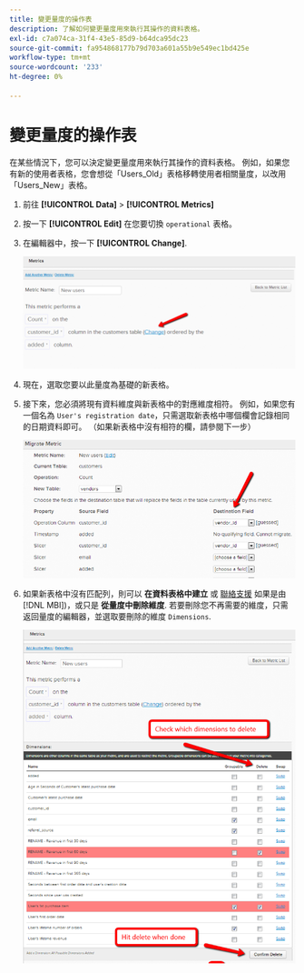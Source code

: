 ```yaml
---
title: 變更量度的操作表
description: 了解如何變更量度用來執行其操作的資料表格。
exl-id: c7a074ca-31f4-43e5-85d9-b64dca95dc23
source-git-commit: fa954868177b79d703a601a55b9e549ec1bd425e
workflow-type: tm+mt
source-wordcount: '233'
ht-degree: 0%

---
```


# 變更量度的操作表

在某些情況下，您可以決定變更量度用來執行其操作的資料表格。 例如，如果您有新的使用者表格，您會想從「Users\_Old」表格移轉使用者相關量度，以改用「Users\_New」表格。

1. 前往 **[!UICONTROL Data]** > **[!UICONTROL Metrics]**
1. 按一下 **[!UICONTROL Edit]** 在您要切換 `operational` 表格。
1. 在編輯器中，按一下 **[!UICONTROL Change]**.

   ![](../../assets/change-metrics-1.png)
1. 現在，選取您要以此量度為基礎的新表格。
1. 接下來，您必須將現有資料維度與新表格中的對應維度相符。 例如，如果您有一個名為 `User's registration date`，只需選取新表格中哪個欄會記錄相同的日期資料即可。 （如果新表格中沒有相符的欄，請參閱下一步）

   ![](../../assets/change-metrics-2.png)

1. 如果新表格中沒有匹配列，則可以 **在資料表格中建立** 或 [聯絡支援](https://experienceleague.adobe.com/docs/commerce-knowledge-base/kb/troubleshooting/miscellaneous/mbi-service-policies.html?lang=en) 如果是由 [!DNL MBI])，或只是 **從量度中刪除維度**. 若要刪除您不再需要的維度，只需返回量度的編輯器，並選取要刪除的維度 `Dimensions`.

   ![](../../assets/change-metrics-3.png)
